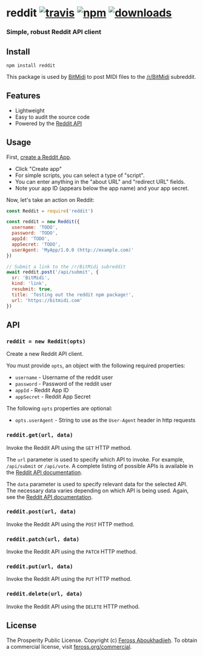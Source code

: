 # reddit [![travis][travis-image]][travis-url] [![npm][npm-image]][npm-url] [![downloads][downloads-image]][downloads-url]

[travis-image]: https://img.shields.io/travis/feross/reddit/master.svg
[travis-url]: https://travis-ci.org/feross/reddit
[npm-image]: https://img.shields.io/npm/v/reddit.svg
[npm-url]: https://npmjs.org/package/reddit
[downloads-image]: https://img.shields.io/npm/dm/reddit.svg
[downloads-url]: https://npmjs.org/package/reddit

### Simple, robust Reddit API client

## Install

```
npm install reddit
```

This package is used by [BitMidi](https://bitmidi.com) to post MIDI files to the [/r/BitMidi](https://www.reddit.com/r/BitMidi/) subreddit.

## Features

  - Lightweight
  - Easy to audit the source code
  - Powered by the [Reddit API](https://www.reddit.com/dev/api/)

## Usage

First, [create a Reddit App](https://www.reddit.com/prefs/apps).

- Click "Create app"
- For simple scripts, you can select a type of "script".
- You can enter anything in the "about URL" and "redirect URL" fields.
- Note your app ID (appears below the app name) and your app secret.

Now, let's take an action on Reddit:

```js
const Reddit = require('reddit')

const reddit = new Reddit({
  username: 'TODO',
  password: 'TODO',
  appId: 'TODO',
  appSecret: 'TODO',
  userAgent: 'MyApp/1.0.0 (http://example.com)'
})

// Submit a link to the /r/BitMidi subreddit
await reddit.post('/api/submit', {
  sr: 'BitMidi',
  kind: 'link',
  resubmit: true,
  title: 'Testing out the reddit npm package!',
  url: 'https://bitmidi.com'
})
```

## API

### `reddit = new Reddit(opts)`

Create a new Reddit API client.

You must provide `opts`, an object with the following required properties:

- `username` - Username of the reddit user
- `password` - Password of the reddit user
- `appId` - Reddit App ID
- `appSecret` - Reddit App Secret

The following `opts` properties are optional:

- `opts.userAgent` - String to use as the `User-Agent` header in http requests

### `reddit.get(url, data)`

Invoke the Reddit API using the `GET` HTTP method.

The `url` parameter is used to specify which API to invoke. For example, `/api/submit` or `/api/vote`. A complete listing of possible APIs is available in the [Reddit API documentation](https://www.reddit.com/dev/api/).

The `data` parameter is used to specify relevant data for the selected API. The necessary data varies depending on which API is being used. Again, see the [Reddit API documentation](https://www.reddit.com/dev/api/).

### `reddit.post(url, data)`

Invoke the Reddit API using the `POST` HTTP method.

### `reddit.patch(url, data)`

Invoke the Reddit API using the `PATCH` HTTP method.

### `reddit.put(url, data)`

Invoke the Reddit API using the `PUT` HTTP method.

### `reddit.delete(url, data)`

Invoke the Reddit API using the `DELETE` HTTP method.

## License

The Prosperity Public License. Copyright (c) [Feross Aboukhadijeh](http://feross.org). To obtain a commercial license, visit [feross.org/commercial](https://feross.org/commercial).
